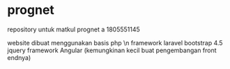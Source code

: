 # prognet
 repository untuk matkul prognet a 1805551145

website dibuat menggunakan basis php \n
framework laravel
bootstrap 4.5
jquery
framework Angular (kemungkinan kecil buat pengembangan front endnya)
